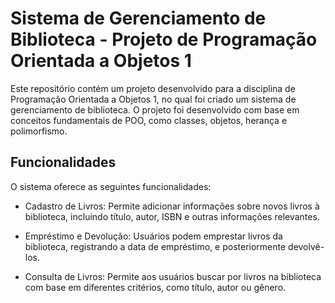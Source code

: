 # Sistema de Gerenciamento de Biblioteca - Projeto de Programação Orientada a Objetos 1

Este repositório contém um projeto desenvolvido para a disciplina de Programação Orientada a Objetos 1, no qual foi criado um sistema de gerenciamento de biblioteca. O projeto foi desenvolvido com base em conceitos fundamentais de POO, como classes, objetos, herança e polimorfismo.

## Funcionalidades

O sistema oferece as seguintes funcionalidades:

- Cadastro de Livros: Permite adicionar informações sobre novos livros à biblioteca, incluindo título, autor, ISBN e outras informações relevantes.

- Empréstimo e Devolução: Usuários podem emprestar livros da biblioteca, registrando a data de empréstimo, e posteriormente devolvê-los.

- Consulta de Livros: Permite aos usuários buscar por livros na biblioteca com base em diferentes critérios, como título, autor ou gênero.